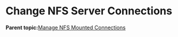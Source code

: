 <!--
SPDX-FileCopyrightText: 2023,2024 Oracle and/or its affiliates.
SPDX-License-Identifier: CC-BY-SA-4.0
-->
# Change NFS Server Connections

**Parent topic:**[Manage NFS Mounted Connections](../topics/cockpit-nfsmounts.md)


